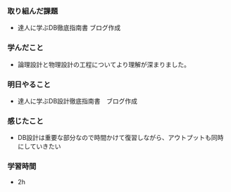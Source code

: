 ### 取り組んだ課題
 - 達人に学ぶDB徹底指南書 ブログ作成

### 学んだこと
- 論理設計と物理設計の工程についてより理解が深まりました。

### 明日やること
- 達人に学ぶDB設計徹底指南書　ブログ作成

### 感じたこと
- DB設計は重要な部分なので時間かけて復習しながら、アウトプットも同時にしていきたい

### 学習時間
- 2h
